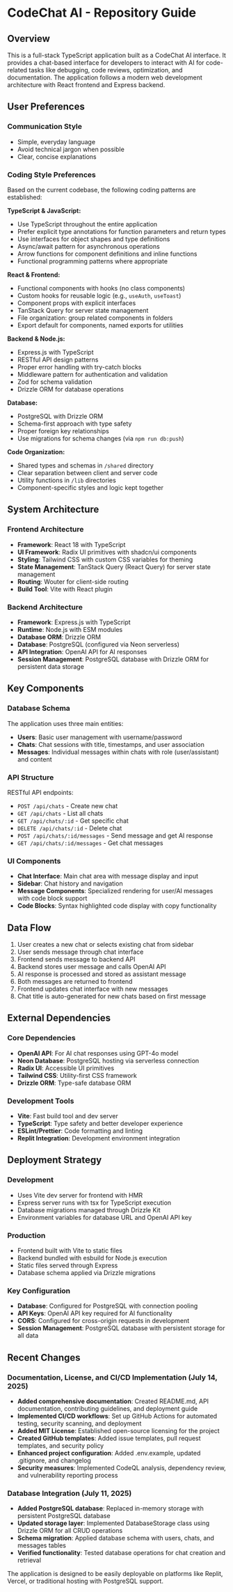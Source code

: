 # CodeChat AI - Repository Guide

## Overview

This is a full-stack TypeScript application built as a CodeChat AI interface. It provides a chat-based interface for developers to interact with AI for code-related tasks like debugging, code reviews, optimization, and documentation. The application follows a modern web development architecture with React frontend and Express backend.

## User Preferences

### Communication Style
- Simple, everyday language
- Avoid technical jargon when possible
- Clear, concise explanations

### Coding Style Preferences
Based on the current codebase, the following coding patterns are established:

**TypeScript & JavaScript:**
- Use TypeScript throughout the entire application
- Prefer explicit type annotations for function parameters and return types
- Use interfaces for object shapes and type definitions
- Async/await pattern for asynchronous operations
- Arrow functions for component definitions and inline functions
- Functional programming patterns where appropriate

**React & Frontend:**
- Functional components with hooks (no class components)
- Custom hooks for reusable logic (e.g., `useAuth`, `useToast`)
- Component props with explicit interfaces
- TanStack Query for server state management
- File organization: group related components in folders
- Export default for components, named exports for utilities

**Backend & Node.js:**
- Express.js with TypeScript
- RESTful API design patterns
- Proper error handling with try-catch blocks
- Middleware pattern for authentication and validation
- Zod for schema validation
- Drizzle ORM for database operations

**Database:**
- PostgreSQL with Drizzle ORM
- Schema-first approach with type safety
- Proper foreign key relationships
- Use migrations for schema changes (via `npm run db:push`)

**Code Organization:**
- Shared types and schemas in `/shared` directory
- Clear separation between client and server code
- Utility functions in `/lib` directories
- Component-specific styles and logic kept together

## System Architecture

### Frontend Architecture
- **Framework**: React 18 with TypeScript
- **UI Framework**: Radix UI primitives with shadcn/ui components
- **Styling**: Tailwind CSS with custom CSS variables for theming
- **State Management**: TanStack Query (React Query) for server state management
- **Routing**: Wouter for client-side routing
- **Build Tool**: Vite with React plugin

### Backend Architecture
- **Framework**: Express.js with TypeScript
- **Runtime**: Node.js with ESM modules
- **Database ORM**: Drizzle ORM
- **Database**: PostgreSQL (configured via Neon serverless)
- **API Integration**: OpenAI API for AI responses
- **Session Management**: PostgreSQL database with Drizzle ORM for persistent data storage

## Key Components

### Database Schema
The application uses three main entities:
- **Users**: Basic user management with username/password
- **Chats**: Chat sessions with title, timestamps, and user association
- **Messages**: Individual messages within chats with role (user/assistant) and content

### API Structure
RESTful API endpoints:
- `POST /api/chats` - Create new chat
- `GET /api/chats` - List all chats
- `GET /api/chats/:id` - Get specific chat
- `DELETE /api/chats/:id` - Delete chat
- `POST /api/chats/:id/messages` - Send message and get AI response
- `GET /api/chats/:id/messages` - Get chat messages

### UI Components
- **Chat Interface**: Main chat area with message display and input
- **Sidebar**: Chat history and navigation
- **Message Components**: Specialized rendering for user/AI messages with code block support
- **Code Blocks**: Syntax highlighted code display with copy functionality

## Data Flow

1. User creates a new chat or selects existing chat from sidebar
2. User sends message through chat interface
3. Frontend sends message to backend API
4. Backend stores user message and calls OpenAI API
5. AI response is processed and stored as assistant message
6. Both messages are returned to frontend
7. Frontend updates chat interface with new messages
8. Chat title is auto-generated for new chats based on first message

## External Dependencies

### Core Dependencies
- **OpenAI API**: For AI chat responses using GPT-4o model
- **Neon Database**: PostgreSQL hosting via serverless connection
- **Radix UI**: Accessible UI primitives
- **Tailwind CSS**: Utility-first CSS framework
- **Drizzle ORM**: Type-safe database ORM

### Development Tools
- **Vite**: Fast build tool and dev server
- **TypeScript**: Type safety and better developer experience
- **ESLint/Prettier**: Code formatting and linting
- **Replit Integration**: Development environment integration

## Deployment Strategy

### Development
- Uses Vite dev server for frontend with HMR
- Express server runs with tsx for TypeScript execution
- Database migrations managed through Drizzle Kit
- Environment variables for database URL and OpenAI API key

### Production
- Frontend built with Vite to static files
- Backend bundled with esbuild for Node.js execution
- Static files served through Express
- Database schema applied via Drizzle migrations

### Key Configuration
- **Database**: Configured for PostgreSQL with connection pooling
- **API Keys**: OpenAI API key required for AI functionality
- **CORS**: Configured for cross-origin requests in development
- **Session Management**: PostgreSQL database with persistent storage for all data

## Recent Changes

### Documentation, License, and CI/CD Implementation (July 14, 2025)
- **Added comprehensive documentation**: Created README.md, API documentation, contributing guidelines, and deployment guide
- **Implemented CI/CD workflows**: Set up GitHub Actions for automated testing, security scanning, and deployment
- **Added MIT License**: Established open-source licensing for the project
- **Created GitHub templates**: Added issue templates, pull request templates, and security policy
- **Enhanced project configuration**: Added .env.example, updated .gitignore, and changelog
- **Security measures**: Implemented CodeQL analysis, dependency review, and vulnerability reporting process

### Database Integration (July 11, 2025)
- **Added PostgreSQL database**: Replaced in-memory storage with persistent PostgreSQL database
- **Updated storage layer**: Implemented DatabaseStorage class using Drizzle ORM for all CRUD operations
- **Schema migration**: Applied database schema with users, chats, and messages tables
- **Verified functionality**: Tested database operations for chat creation and retrieval

The application is designed to be easily deployable on platforms like Replit, Vercel, or traditional hosting with PostgreSQL support.